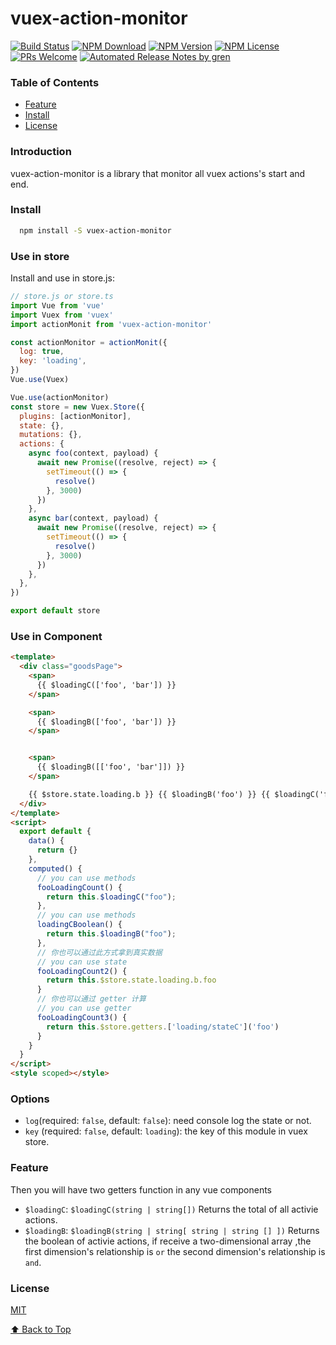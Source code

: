 # vuex-action-monitor

[![Build Status](https://travis-ci.com/tianfanfan/vuex-action-monitor.svg?branch=master)](https://travis-ci.com/tianfanfan/vuex-action-monitor)
[![NPM Download](https://img.shields.io/npm/dm/vuex-action-monitor.svg)](https://www.npmjs.com/package/vuex-action-monitor)
[![NPM Version](https://img.shields.io/npm/v/vuex-action-monitor.svg)](https://www.npmjs.com/package/vuex-action-monitor)
[![NPM License](https://img.shields.io/npm/l/vuex-action-monitor.svg)](https://github.com/tianfanfan/vuex-action-monitor/blob/master/LICENSE)
[![PRs Welcome](https://img.shields.io/badge/PRs-welcome-brightgreen.svg)](https://github.com/tianfanfan/vuex-action-monitor/pulls)
[![Automated Release Notes by gren](https://img.shields.io/badge/%F0%9F%A4%96-release%20notes-00B2EE.svg)](https://github-tools.github.io/github-release-notes/)

### Table of Contents

- [Feature](#Feature)
- [Install](#Install)
- [License](#license)

### Introduction

vuex-action-monitor is a library that monitor all vuex actions's start and end.

### Install

```sh
  npm install -S vuex-action-monitor
```

### Use in store

Install and use in store.js:

```javascript
// store.js or store.ts
import Vue from 'vue'
import Vuex from 'vuex'
import actionMonit from 'vuex-action-monitor'

const actionMonitor = actionMonit({
  log: true,
  key: 'loading',
})
Vue.use(Vuex)

Vue.use(actionMonitor)
const store = new Vuex.Store({
  plugins: [actionMonitor],
  state: {},
  mutations: {},
  actions: {
    async foo(context, payload) {
      await new Promise((resolve, reject) => {
        setTimeout(() => {
          resolve()
        }, 3000)
      })
    },
    async bar(context, payload) {
      await new Promise((resolve, reject) => {
        setTimeout(() => {
          resolve()
        }, 3000)
      })
    },
  },
})

export default store
```

### Use in Component

```html
<template>
  <div class="goodsPage">
    <span>
      {{ $loadingC(['foo', 'bar']) }}
    </span>

    <span>
      {{ $loadingB(['foo', 'bar']) }}
    </span>


    <span>
      {{ $loadingB([['foo', 'bar']]) }}
    </span>

    {{ $store.state.loading.b }} {{ $loadingB('foo') }} {{ $loadingC('foo') }}
  </div>
</template>
<script>
  export default {
    data() {
      return {}
    },
    computed() {
      // you can use methods
      fooLoadingCount() {
        return this.$loadingC("foo");
      },
      // you can use methods
      loadingCBoolean() {
        return this.$loadingB("foo");
      },
      // 你也可以通过此方式拿到真实数据
      // you can use state
      fooLoadingCount2() {
        return this.$store.state.loading.b.foo
      }
      // 你也可以通过 getter 计算
      // you can use getter
      fooLoadingCount3() {
        return this.$store.getters.['loading/stateC']('foo')
      }
    }
  }
</script>
<style scoped></style>
```

### Options

- `log`(required: `false`, default: `false`): need console log the state or not.
- `key` (required: `false`, default: `loading`): the key of this module in vuex store.

### Feature

Then you will have two getters function in any vue components

- `$loadingC`: `$loadingC(string | string[])` Returns the total of all activie actions.
- `$loadingB`: `$loadingB(string | string[ string | string [] ])` Returns the boolean of activie actions, if receive a two-dimensional array ,the first dimension's relationship is `or` the second dimension's relationship is `and`.

### License

[MIT](./LICENSE)

[⬆ Back to Top](#user-content-table-of-contents)
